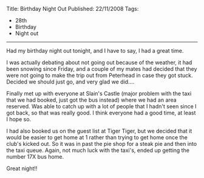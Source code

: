Title: Birthday Night Out
Published: 22/11/2008
Tags:
- 28th
- Birthday
- Night out
---

Had my birthday night out tonight, and I have to say, I had a great time.

I was actually debating about not going out because of the weather, it had been snowing since Friday, and a couple of my mates had decided that they were not going to make the trip out from Peterhead in case they got stuck. Decided we should just go, and very glad we did....

Finally met up with everyone at Slain's Castle (major problem with the taxi that we had booked, just got the bus instead) where we had an area reserved. Was able to catch up with a lot of people that I hadn't seen since I got back, so that was really good. I think everyone had a good time, at least I hope so.

I had also booked us on the guest list at Tiger Tiger, but we decided that it would be easier to get home at 1 rather than trying to get home once the club's kicked out. So it was in past the pie shop for a steak pie and then into the taxi queue. Again, not much luck with the taxi's, ended up getting the number 17X bus home.

Great night!!
